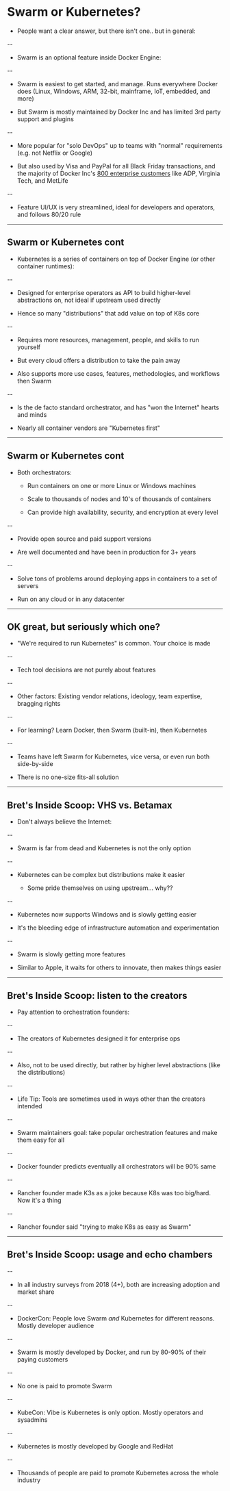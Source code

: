# Swarm or Kubernetes?

- People want a clear answer, but there isn't one.. but in general:

--

- Swarm is an optional feature inside Docker Engine:

--

  - Swarm is easiest to get started, and manage. Runs everywhere Docker does (Linux, Windows, ARM, 32-bit, mainframe, IoT, embedded, and more)

  - But Swarm is mostly maintained by Docker Inc and has limited 3rd party support and plugins

--

  - More popular for "solo DevOps" up to teams with "normal" requirements (e.g. not Netflix or Google)

  - But also used by Visa and PayPal for all Black Friday transactions, and the majority of Docker Inc's [800 enterprise customers](https://www.docker.com/customers) like ADP, Virginia Tech, and MetLife

--

  - Feature UI/UX is very streamlined, ideal for developers and operators, and follows 80/20 rule

---

## Swarm or Kubernetes cont

- Kubernetes is a series of containers on top of Docker Engine (or other container runtimes):

--

  - Designed for enterprise operators as API to build higher-level abstractions on, not ideal if upstream used directly
  
  - Hence so many "distributions" that add value on top of K8s core

--

  - Requires more resources, management, people, and skills to run yourself
  
  - But every cloud offers a distribution to take the pain away

  - Also supports more use cases, features, methodologies, and workflows then Swarm

--
  
  - Is the de facto standard orchestrator, and has "won the Internet" hearts and minds
  
  - Nearly all container vendors are "Kubernetes first"

---

## Swarm or Kubernetes cont

- Both orchestrators:

  - Run containers on one or more Linux or Windows machines
  
  - Scale to thousands of nodes and 10's of thousands of containers
  
  - Can provide high availability, security, and encryption at every level

--

  - Provide open source and paid support versions
  
  - Are well documented and have been in production for 3+ years
  
--

  - Solve tons of problems around deploying apps in containers to a set of servers

  - Run on any cloud or in any datacenter

---

## OK great, but seriously which one?

- "We're required to run Kubernetes" is common. Your choice is made

--

  - Tech tool decisions are not purely about features

--

  - Other factors: Existing vendor relations, ideology, team expertise, bragging rights

--

- For learning? Learn Docker, then Swarm (built-in), then Kubernetes

--

- Teams have left Swarm for Kubernetes, vice versa, or even run both side-by-side

- There is no one-size fits-all solution

---

## Bret's Inside Scoop: VHS vs. Betamax

- Don't always believe the Internet: 

--
  
  - Swarm is far from dead and Kubernetes is not the only option

--
  
  - Kubernetes can be complex but distributions make it easier

    - Some pride themselves on using upstream... why??

--

  - Kubernetes now supports Windows and is slowly getting easier

  - It's the bleeding edge of infrastructure automation and experimentation

--

  - Swarm is slowly getting more features
  
  - Similar to Apple, it waits for others to innovate, then makes things easier

---

## Bret's Inside Scoop: listen to the creators

- Pay attention to orchestration founders:
  
--

  - The creators of Kubernetes designed it for enterprise ops

--

  - Also, not to be used directly, but rather by higher level abstractions (like the distributions)

--

  - Life Tip: Tools are sometimes used in ways other than the creators intended
 
--
  
  - Swarm maintainers goal: take popular orchestration features and make them easy for all

--

  - Docker founder predicts eventually all orchestrators will be 90% same

--

  - Rancher founder made K3s as a joke because K8s was too big/hard. Now it's a thing

--

  - Rancher founder said "trying to make K8s as easy as Swarm"

---

## Bret's Inside Scoop: usage and echo chambers


--

  - In all industry surveys from 2018 (4+), both are increasing adoption and market share
  
--

  - DockerCon: People love Swarm *and* Kubernetes for different reasons. Mostly developer audience
  
--

  - Swarm is mostly developed by Docker, and run by 80-90% of their paying customers
  
--

  - No one is paid to promote Swarm
  
--

  - KubeCon: Vibe is Kubernetes is only option. Mostly operators and sysadmins
  
--

  - Kubernetes is mostly developed by Google and RedHat

--

  - Thousands of people are paid to promote Kubernetes across the whole industry
  

